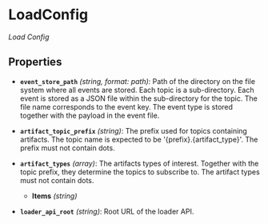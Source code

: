 # LoadConfig


*Load Config*


## Properties


- **`event_store_path`** *(string, format: path)*: Path of the directory on the file system where all events are stored. Each topic is a sub-directory. Each event is stored as a JSON file within the sub-directory for the topic. The file name corresponds to the event key. The event type is stored together with the payload in the event file.

- **`artifact_topic_prefix`** *(string)*: The prefix used for topics containing artifacts. The topic name is expected to be '{prefix}.{artifact_type}'. The prefix must not contain dots.

- **`artifact_types`** *(array)*: The artifacts types of interest. Together with the topic prefix, they determine the topics to subscribe to. The artifact types must not contain dots.

  - **Items** *(string)*

- **`loader_api_root`** *(string)*: Root URL of the loader API.
